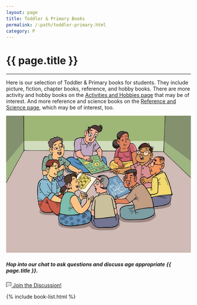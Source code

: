 ```yaml
---
layout: page
title: Toddler & Primary Books
permalink: /:path/toddler-primary.html
category: P
---
```


<div class="row">
  <div class="col">
    <div class="jumbotron bg-transparent">
      <h1 class="display-1">{{ page.title }}</h1>
      <hr class="my-4">
      <p class="lead">Here is our selection of Toddler &amp; Primary books for students. They include picture, fiction, chapter books, reference, and hobby books. There are more activity and hobby books on the <a href="./activity-hobby.html">Activities and Hobbies page</a> that may be of interest. And more reference and science books on the <a href="./reference-science.html">Reference and Science page</a>, which may be of interest, too.</p>
    </div>
  </div>
</div>
<div class="row">
  <div class="col">
    <div class="card mb-5 w-75 mx-auto">
      <div class="row no-gutters">
        <div class="col-md-4">
          <a class="stretched-link" href="./toddler-primary-discussion.html"><img src="./images/p-discussion.jpg" class="card-img" alt="Group discussing different topics"></a>
        </div>
        <div class="col-md-8">
          <div class="card-body">
            <h5 class="card-title">Hop into our chat to ask questions and discuss age appropriate {{ page.title }}.</h5>
            <a class="stretched-link btn btn-lg btn-outline-primary mt-5 d-block" href="./toddler-primary-discussion.html">
            <svg width="1em" height="1em" viewBox="0 0 16 16" class="bi bi-chat-left-dots" fill="currentColor" xmlns="http://www.w3.org/2000/svg">
              <path fill-rule="evenodd" d="M14 1H2a1 1 0 0 0-1 1v11.586l2-2A2 2 0 0 1 4.414 11H14a1 1 0 0 0 1-1V2a1 1 0 0 0-1-1zM2 0a2 2 0 0 0-2 2v12.793a.5.5 0 0 0 .854.353l2.853-2.853A1 1 0 0 1 4.414 12H14a2 2 0 0 0 2-2V2a2 2 0 0 0-2-2H2z"/>
              <path d="M5 6a1 1 0 1 1-2 0 1 1 0 0 1 2 0zm4 0a1 1 0 1 1-2 0 1 1 0 0 1 2 0zm4 0a1 1 0 1 1-2 0 1 1 0 0 1 2 0z"/>
            </svg>
            Join the Discussion!</a>            
          </div>
        </div>
      </div>
    </div>
  </div>
</div>

  {% include book-list.html %}

